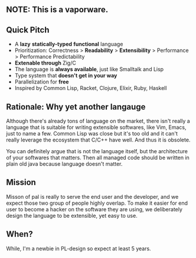## NOTE: This is a vaporware.

## Quick Pitch
- A **lazy** **statically-typed** **functional** language
- Prioritization: Correctness > **Readability** > **Extensibility** > Performance > Performance Predictability
- **Extenable through** Zig/C
- The language is **always available**, just like Smalltalk and Lisp
- Type system that **doesn't get in your way**
- Parallelization for **free**
- Inspired by Common Lisp, Racket, Clojure, Elixir, Ruby, Haskell

## Rationale: Why yet another langauge

Although there's already tons of language on the market, there isn't really a language that is suitable for writing extensible softwares, like Vim, Emacs, just to name a few. Common Lisp was close but it's too old and it can't really leverage the ecosystem that C/C++ have well. And thus it is obsolete.

You can definitely argue that is not the language itself, but the architecture of your softwares that matters. Then all managed code should be written in plain old java because language doesn't matter.

## Mission

Misson of pal is really to serve the end user and the developer, and we expect those two group of people highly overlap. To make it easier for end user to become a hacker on the software they are using, we deliberately design the language to be extensible, yet easy to use.

## When?

While, I'm a newbie in PL-design so expect at least 5 years.
